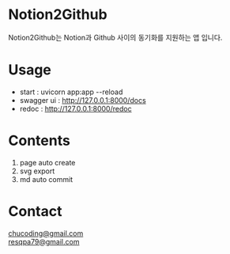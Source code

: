 # Notion2Github
Notion2Github는 Notion과 Github 사이의 동기화를 지원하는 앱 입니다.

# Usage
- start : uvicorn app:app --reload
- swagger ui : http://127.0.0.1:8000/docs
- redoc : http://127.0.0.1:8000/redoc

# Contents
1. page auto create
2. svg export
3. md auto commit

# Contact
chucoding@gmail.com   
resqpa79@gmail.com
